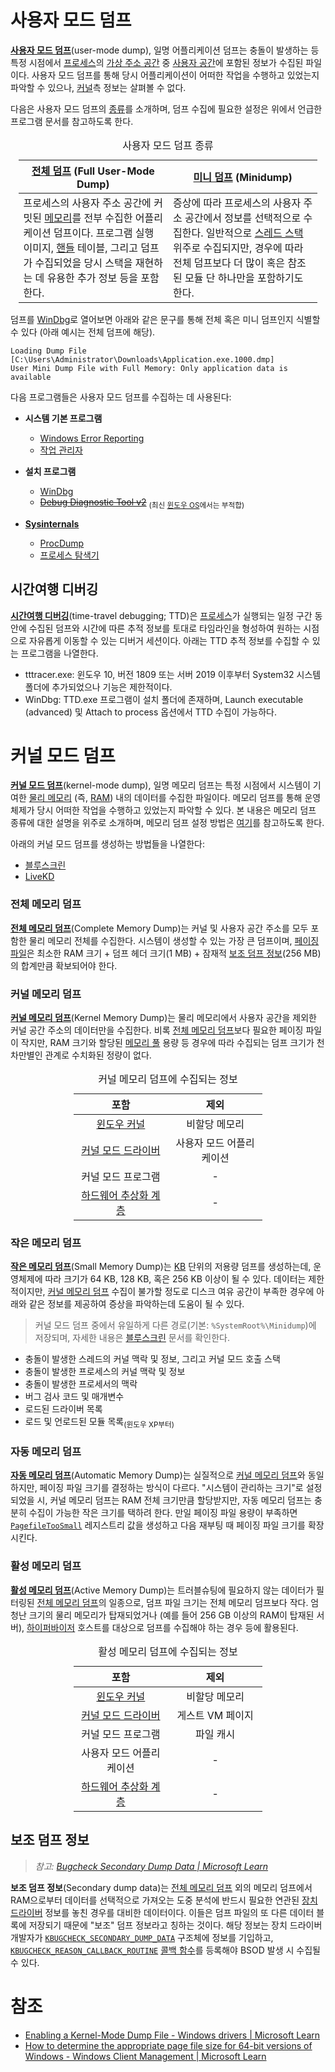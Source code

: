 # 사용자 모드 덤프
**[사용자 모드 덤프](https://learn.microsoft.com/en-us/windows-hardware/drivers/debugger/user-mode-dump-files)**(user-mode dump), 일명 어플리케이션 덤프는 충돌이 발생하는 등 특정 시점에서 [프로세스](Process.md)의 [가상 주소 공간](Process.md#가상-주소-공간) 중 [사용자 공간](Processor.md#권한-수준)에 포함된 정보가 수집된 파일이다. 사용자 모드 덤프를 통해 당시 어플리케이션이 어떠한 작업을 수행하고 있었는지 파악할 수 있으나, [커널](Kernel.md#커널)측 정보는 살펴볼 수 없다.

다음은 사용자 모드 덤프의 [종류](https://learn.microsoft.com/en-us/windows-hardware/drivers/debugger/user-mode-dump-files)를 소개하며, 덤프 수집에 필요한 설정은 위에서 언급한 프로그램 문서를 참고하도록 한다.

<table style="width: 95%; margin-left: auto; margin-right: auto;"><caption style="text-align: center;">사용자 모드 덤프 종류</capation><colgroup><col style="width: 50%;"/><col style="width: 50%;"/></colgroup><thead><tr><th style="text-align: center;"><a href="https://learn.microsoft.com/en-us/windows-hardware/drivers/debugger/user-mode-dump-files#full">전체 덤프</a> (Full User-Mode Dump)</th><th style="text-align: center;"><a href="https://learn.microsoft.com/en-us/windows-hardware/drivers/debugger/user-mode-dump-files#minidumps">미니 덤프</a> (Minidump)</th></tr></thead><tbody><tr><td>프로세스의 사용자 주소 공간에 커밋된 <a href="Memory.md">메모리</a>를 전부 수집한 어플리케이션 덤프이다. 프로그램 실행 이미지, <a href="Process.md#핸들">핸들</a> 테이블, 그리고 덤프가 수집되었을 당시 스택을 재현하는 데 유용한 추가 정보 등을 포함한다.</td><td>증상에 따라 프로세스의 사용자 주소 공간에서 정보를 선택적으로 수집한다. 일반적으로 <a href="Thread.md">스레드 스택</a> 위주로 수집되지만, 경우에 따라 전체 덤프보다 더 많이 혹은 참조된 모듈 단 하나만을 포함하기도 한다.</td></tr></tbody></table>

덤프를 [WinDbg](WinDbg.md)로 열어보면 아래와 같은 문구를 통해 전체 혹은 미니 덤프인지 식별할 수 있다 (아래 예시는 전체 덤프에 해당).

```windbg
Loading Dump File [C:\Users\Administrator\Downloads\Application.exe.1000.dmp]
User Mini Dump File with Full Memory: Only application data is available
```

다음 프로그램들은 사용자 모드 덤프를 수집하는 데 사용된다:

<ul><li><dl><b>시스템 기본 프로그램</b><ul><li><a href="WER.md">Windows Error Reporting</a></li><li><a href="TaskMgr.md">작업 관리자</a></li></ul></dl></li><li><dl><b>설치 프로그램</b><ul><li><a href="WinDbg.md">WinDbg</a></li><li><s><a href="https://www.microsoft.com/en-us/download/details.aspx?id=103453">Debug Diagnostic Tool v2</a></s>&nbsp;<sub>(최신 <a href="Windows.md">윈도우 OS</a>에서는 부적합)</sub></li></ul></dl></li><li><dl><b><a href="Sysinternals.md">Sysinternals</a></b><ul><li><a href="ProcDump.md">ProcDump</a></li><li><a href="Procmon.md">프로세스 탐색기</a></li></ul></dl></li></ul>

## 시간여행 디버깅
**[시간여행 디버깅](https://aka.ms/ttd)**(time-travel debugging; TTD)은 [프로세스](Process.md)가 실행되는 일정 구간 동안에 수집된 덤프와 시간에 따른 추적 정보를 토대로 타임라인을 형성하여 원하는 시점으로 자유롭게 이동할 수 있는 디버거 세션이다. 아래는 TTD 추적 정보를 수집할 수 있는 프로그램을 나열한다.

* tttracer.exe: 윈도우 10, 버전 1809 또는 서버 2019 이후부터 System32 시스템 폴더에 추가되었으나 기능은 제한적이다.
* WinDbg: TTD.exe 프로그램이 설치 폴더에 존재하며, Launch executable (advanced) 및 Attach to process 옵션에서 TTD 수집이 가능하다.

# 커널 모드 덤프
**[커널 모드 덤프](https://learn.microsoft.com/en-us/windows-hardware/drivers/debugger/kernel-mode-dump-files)**(kernel-mode dump), 일명 메모리 덤프는 특정 시점에서 시스템이 기여한 [물리 메모리](https://en.wikipedia.org/wiki/Computer_memory) (즉, [RAM](https://en.wikipedia.org/wiki/Random-access_memory)) 내의 데이터를 수집한 파일이다. 메모리 덤프를 통해 운영체제가 당시 어떠한 작업을 수행하고 있었는지 파악할 수 있다. 본 내용은 메모리 덤프 종류에 대한 설명을 위주로 소개하며, 메모리 덤프 설정 방법은 [여기](BSOD.md#bsod-설정)를 참고하도록 한다.

아래의 커널 모드 덤프를 생성하는 방법들을 나열한다:

* [블루스크린](BSOD.md)
* [LiveKD](LiveKD.md)

### 전체 메모리 덤프
**[전체 메모리 덤프](https://learn.microsoft.com/en-us/windows-hardware/drivers/debugger/complete-memory-dump)**(Complete Memory Dump)는 커널 및 사용자 공간 주소를 모두 포함한 물리 메모리 전체를 수집한다. 시스템이 생성할 수 있는 가장 큰 덤프이며, [페이징 파일](Memory.md#페이징-파일)은 최소한 RAM 크기 + 덤프 헤더 크기(1 MB) + 잠재적 [보조 덤프 정보](#보조-덤프-정보)(256 MB)의 합계만큼 확보되어야 한다.

### 커널 메모리 덤프
**[커널 메모리 덤프](https://learn.microsoft.com/en-us/windows-hardware/drivers/debugger/kernel-memory-dump)**(Kernel Memory Dump)는 물리 메모리에서 사용자 공간을 제외한 커널 공간 주소의 데이터만을 수집한다. 비록 [전체 메모리 덤프](#전체-메모리-덤프)보다 필요한 페이징 파일이 작지만, RAM 크기와 할당된 [메모리 풀](Memory.md#메모리-풀) 용량 등 경우에 따라 수집되는 덤프 크기가 천차만별인 관계로 수치화된 정량이 없다.

<table style="table-layout: fixed; width: 60%; margin-left: auto; margin-right: auto;"><caption style="caption-side: top;">커널 메모리 덤프에 수집되는 정보</caption><colgroup><col style="width: 50%;"/><col style="width: 50%;"/></colgroup><thead><tr><th style="text-align: center;">포함</th><th style="text-align: center;">제외</th></tr></thead><tbody style="text-align: center;"><tr><td><a href="Kernel.md">윈도우 커널</a></td><td>비할당 메모리</td></tr><tr><td><a href="Driver.md">커널 모드 드라이버</a></td><td>사용자 모드 어플리케이션</td></tr><tr><td>커널 모드 프로그램</td><td>-</td></tr><tr><td><a href="Kernel.md#하드웨어-추상-계층">하드웨어 추상화 계층</a></td><td>-</td></tr></tbody></table>

### 작은 메모리 덤프
**[작은 메모리 덤프](https://learn.microsoft.com/en-us/windows-hardware/drivers/debugger/small-memory-dump)**(Small Memory Dump)는 [KB](https://ko.wikipedia.org/wiki/킬로바이트) 단위의 저용량 덤프를 생성하는데, 운영체제에 따라 크기가 64 KB, 128 KB, 혹은 256 KB 이상이 될 수 있다. 데이터는 제한적이지만, [커널 메모리 덤프](#커널-메모리-덤프) 수집이 불가할 정도로 디스크 여유 공간이 부족한 경우에 아래와 같은 정보를 제공하여 증상을 파악하는데 도움이 될 수 있다.

> 커널 모드 덤프 중에서 유일하게 다른 경로(기본: `%SystemRoot%\Minidump`)에 저장되며, 자세한 내용은 [블루스크린](BSOD.md#crashcontrol-작은-메모리-덤프) 문서를 확인한다.

* 충돌이 발생한 스레드의 커널 맥락 및 정보, 그리고 커널 모드 호출 스택
* 충돌이 발생한 프로세스의 커널 맥락 및 정보
* 충돌이 발생한 프로세서의 맥락
* 버그 검사 코드 및 매개변수
* 로드된 드라이버 목록
* 로드 및 언로드된 모듈 목록<sub>(윈도우 XP부터)</sub>

### 자동 메모리 덤프
**[자동 메모리 덤프](https://learn.microsoft.com/en-us/windows-hardware/drivers/debugger/automatic-memory-dump)**(Automatic Memory Dump)는 실질적으로 [커널 메모리 덤프](#커널-메모리-덤프)와 동일하지만, 페이징 파일 크기를 결정하는 방식이 다르다. "시스템이 관리하는 크기"로 설정되었을 시, 커널 메모리 덤프는 RAM 전체 크기만큼 할당받지만, 자동 메모리 덤프는 충분히 수집이 가능한 작은 크기를 택하려 한다. 만일 페이징 파일 용량이 부족하면 [`PagefileTooSmall`](BSOD.md#bsod-설정) 레지스트리 값을 생성하고 다음 재부팅 때 페이징 파일 크기를 확장시킨다.

### 활성 메모리 덤프
**[활성 메모리 덤프](https://learn.microsoft.com/en-us/windows-hardware/drivers/debugger/active-memory-dump)**(Active Memory Dump)는 트러블슈팅에 필요하지 않는 데이터가 필터링된 [전체 메모리 덤프](#전체-메모리-덤프)의 일종으로, 덤프 파일 크기는 전체 메모리 덤프보다 작다. 엄청난 크기의 물리 메모리가 탑재되었거나 (예를 들어 256 GB 이상의 RAM이 탑재된 서버), [하이퍼바이저](https://ko.wikipedia.org/wiki/하이퍼바이저) 호스트를 대상으로 덤프를 수집해야 하는 경우 등에 활용된다.

<table style="table-layout: fixed; width: 60%; margin-left: auto; margin-right: auto;"><caption style="caption-side: top;">활성 메모리 덤프에 수집되는 정보</caption><colgroup><col style="width: 50%;"/><col style="width: 50%;"/></colgroup><thead><tr><th style="text-align: center;">포함</th><th style="text-align: center;">제외</th></tr></thead><tbody style="text-align: center;"><tr><td><a href="Kernel.md">윈도우 커널</a></td><td>비할당 메모리</td></tr><tr><td><a href="Driver.md">커널 모드 드라이버</a></td><td>게스트 VM 페이지</td></tr><tr><td>커널 모드 프로그램</td><td>파일 캐시</td></tr><tr><td>사용자 모드 어플리케이션</td><td>-</td></tr><tr><td><a href="Kernel.md#하드웨어-추상-계층">하드웨어 추상화 계층</a></td><td>-</td></tr></tbody></table>

## 보조 덤프 정보
> *참고: [Bugcheck Secondary Dump Data | Microsoft Learn](https://learn.microsoft.com/en-us/shows/inside/bugcheck-secondary-dump-data)*

**보조 덤프 정보**(Secondary dump data)는 [전체 메모리 덤프](#전체-메모리-덤프) 외의 메모리 덤프에서 RAM으로부터 데이터를 선택적으로 가져오는 도중 분석에 반드시 필요한 연관된 [장치 드라이버](Driver.md) 정보를 놓친 경우를 대비한 데이터이다. 이들은 덤프 파일의 또 다른 데이터 블록에 저장되기 때문에 "보조" 덤프 정보라고 칭하는 것이다. 해당 정보는 장치 드라이버 개발자가 [`KBUGCHECK_SECONDARY_DUMP_DATA`](https://learn.microsoft.com/en-us/windows-hardware/drivers/ddi/wdm/ns-wdm-_kbugcheck_secondary_dump_data) 구조체에 정보를 기입하고, [`KBUGCHECK_REASON_CALLBACK_ROUTINE`](https://learn.microsoft.com/en-us/windows-hardware/drivers/ddi/wdm/nc-wdm-kbugcheck_reason_callback_routine) [콜백 함수](C.md#콜백-함수)를 등록해야 BSOD 발생 시 수집될 수 있다.

# 참조
* [Enabling a Kernel-Mode Dump File - Windows drivers &#124; Microsoft Learn](https://learn.microsoft.com/en-us/windows-hardware/drivers/debugger/enabling-a-kernel-mode-dump-file)
* [How to determine the appropriate page file size for 64-bit versions of Windows - Windows Client Management &#124; Microsoft Learn](https://learn.microsoft.com/en-us/windows/client-management/determine-appropriate-page-file-size)
